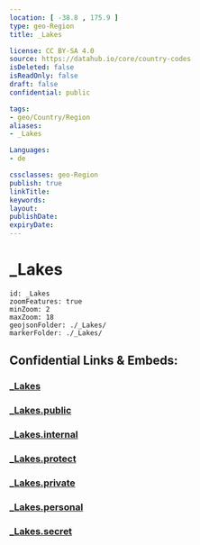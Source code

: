 ```yaml
---
location: [ -38.8 , 175.9 ] 
type: geo-Region
title: _Lakes

license: CC BY-SA 4.0
source: https://datahub.io/core/country-codes
isDeleted: false
isReadOnly: false
draft: false
confidential: public

tags:
- geo/Country/Region
aliases:
- _Lakes

Languages:
- de

cssclasses: geo-Region
publish: true
linkTitle: 
keywords: 
layout: 
publishDate: 
expiryDate: 
---
```


# _Lakes

```leaflet
id: _Lakes
zoomFeatures: true 
minZoom: 2 
maxZoom: 18
geojsonFolder: ./_Lakes/
markerFolder: ./_Lakes/
```


## Confidential Links & Embeds: 

### [_Lakes](/_Standards/Earth/Continent/Australasia/New_Zealand/Regions~New_Zealand/Waikato/_Lakes.md) 

### [_Lakes.public](/_public/Earth/Continent/Australasia/New_Zealand/Regions~New_Zealand/Waikato/_Lakes.public.md) 

### [_Lakes.internal](/_internal/Earth/Continent/Australasia/New_Zealand/Regions~New_Zealand/Waikato/_Lakes.internal.md) 

### [_Lakes.protect](/_protect/Earth/Continent/Australasia/New_Zealand/Regions~New_Zealand/Waikato/_Lakes.protect.md) 

### [_Lakes.private](/_private/Earth/Continent/Australasia/New_Zealand/Regions~New_Zealand/Waikato/_Lakes.private.md) 

### [_Lakes.personal](/_personal/Earth/Continent/Australasia/New_Zealand/Regions~New_Zealand/Waikato/_Lakes.personal.md) 

### [_Lakes.secret](/_secret/Earth/Continent/Australasia/New_Zealand/Regions~New_Zealand/Waikato/_Lakes.secret.md)

